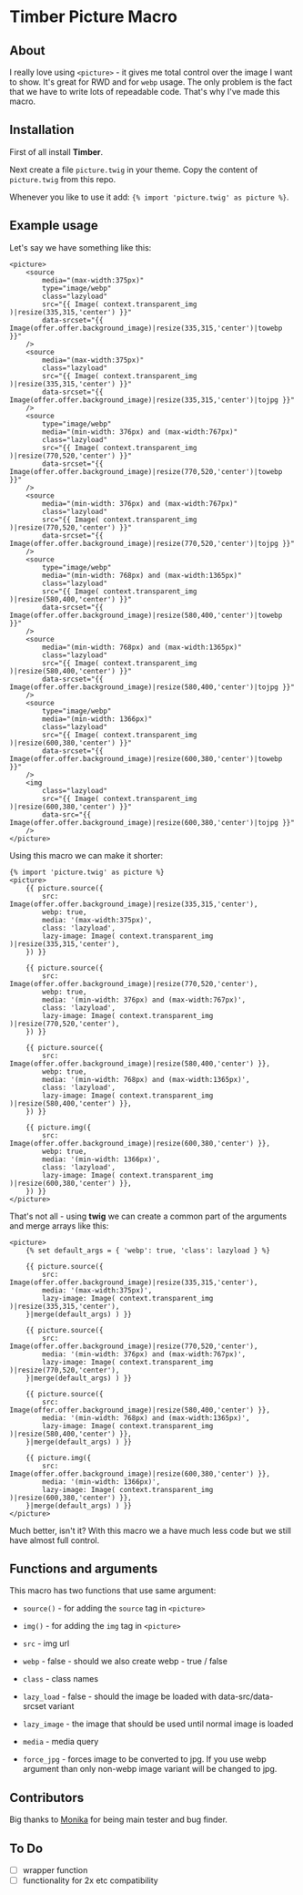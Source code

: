 # Timber Picture Macro

## About
I really love using `<picture>` - it gives me total control over the image I want to show. It's great for RWD and for `webp` usage. The only problem is the fact that we have to write lots of repeadable code. That's why I've made this macro.

## Installation
First of all install **Timber**. 

Next create a file `picture.twig` in your theme. Copy the content of `picture.twig` from this repo.

Whenever you like to use it add: `{% import 'picture.twig' as picture %}`.

## Example usage
Let's say we have something like this:
```twig
<picture>
    <source
        media="(max-width:375px)"
        type="image/webp"
        class="lazyload"
        src="{{ Image( context.transparent_img )|resize(335,315,'center') }}"
        data-srcset="{{ Image(offer.offer.background_image)|resize(335,315,'center')|towebp }}"
    />
    <source
        media="(max-width:375px)"
        class="lazyload"
        src="{{ Image( context.transparent_img )|resize(335,315,'center') }}"
        data-srcset="{{ Image(offer.offer.background_image)|resize(335,315,'center')|tojpg }}"
    />
    <source
        type="image/webp"
        media="(min-width: 376px) and (max-width:767px)"
        class="lazyload"
        src="{{ Image( context.transparent_img )|resize(770,520,'center') }}"
        data-srcset="{{ Image(offer.offer.background_image)|resize(770,520,'center')|towebp }}"
    />
    <source
        media="(min-width: 376px) and (max-width:767px)"
        class="lazyload"
        src="{{ Image( context.transparent_img )|resize(770,520,'center') }}"
        data-srcset="{{ Image(offer.offer.background_image)|resize(770,520,'center')|tojpg }}"
    />
    <source
        type="image/webp"
        media="(min-width: 768px) and (max-width:1365px)"
        class="lazyload"
        src="{{ Image( context.transparent_img )|resize(580,400,'center') }}"
        data-srcset="{{ Image(offer.offer.background_image)|resize(580,400,'center')|towebp }}"
    />
    <source
        media="(min-width: 768px) and (max-width:1365px)"
        class="lazyload"
        src="{{ Image( context.transparent_img )|resize(580,400,'center') }}"
        data-srcset="{{ Image(offer.offer.background_image)|resize(580,400,'center')|tojpg }}"
    />
    <source
        type="image/webp"
        media="(min-width: 1366px)"
        class="lazyload"
        src="{{ Image( context.transparent_img )|resize(600,380,'center') }}"
        data-srcset="{{ Image(offer.offer.background_image)|resize(600,380,'center')|towebp }}"
    />
    <img
        class="lazyload"
        src="{{ Image( context.transparent_img )|resize(600,380,'center') }}"
        data-src="{{ Image(offer.offer.background_image)|resize(600,380,'center')|tojpg }}"
    />
</picture> 
```

Using this macro we can make it shorter:
```twig
{% import 'picture.twig' as picture %}
<picture>
    {{ picture.source({ 
        src: Image(offer.offer.background_image)|resize(335,315,'center'), 
        webp: true,
        media: '(max-width:375px)',
        class: 'lazyload',
        lazy-image: Image( context.transparent_img )|resize(335,315,'center'),
    }) }}

    {{ picture.source({ 
        src: Image(offer.offer.background_image)|resize(770,520,'center'), 
        webp: true,
        media: '(min-width: 376px) and (max-width:767px)',
        class: 'lazyload',
        lazy-image: Image( context.transparent_img )|resize(770,520,'center'),
    }) }}

    {{ picture.source({ 
        src: Image(offer.offer.background_image)|resize(580,400,'center') }}, 
        webp: true,
        media: '(min-width: 768px) and (max-width:1365px)',
        class: 'lazyload',
        lazy-image: Image( context.transparent_img )|resize(580,400,'center') }},
    }) }}

    {{ picture.img({ 
        src: Image(offer.offer.background_image)|resize(600,380,'center') }}, 
        webp: true,
        media: '(min-width: 1366px)',
        class: 'lazyload',
        lazy-image: Image( context.transparent_img )|resize(600,380,'center') }},
    }) }}
</picture>
```

That's not all - using **twig** we can create a common part of the arguments and merge arrays like this:
```twig
<picture>
    {% set default_args = { 'webp': true, 'class': lazyload } %}

    {{ picture.source({ 
        src: Image(offer.offer.background_image)|resize(335,315,'center'), 
        media: '(max-width:375px)',
        lazy-image: Image( context.transparent_img )|resize(335,315,'center'),
    }|merge(default_args) ) }}

    {{ picture.source({ 
        src: Image(offer.offer.background_image)|resize(770,520,'center'), 
        media: '(min-width: 376px) and (max-width:767px)',
        lazy-image: Image( context.transparent_img )|resize(770,520,'center'),
    }|merge(default_args) ) }}

    {{ picture.source({ 
        src: Image(offer.offer.background_image)|resize(580,400,'center') }}, 
        media: '(min-width: 768px) and (max-width:1365px)',
        lazy-image: Image( context.transparent_img )|resize(580,400,'center') }},
    }|merge(default_args) ) }}

    {{ picture.img({ 
        src: Image(offer.offer.background_image)|resize(600,380,'center') }}, 
        media: '(min-width: 1366px)',
        lazy-image: Image( context.transparent_img )|resize(600,380,'center') }},
    }|merge(default_args) ) }}
</picture>
```

Much better, isn't it? With this macro we a have much less code but we still have almost full control.

## Functions and arguments
This macro has two functions that use same argument:
- `source()` - for adding the `source` tag in `<picture>`
- `img()` - for adding the `img` tag in `<picture>`

- `src` - img url 
- `webp` - false - should we also create webp - true / false  
- `class` - class names
- `lazy_load` - false - should the image be loaded with data-src/data-srcset variant
- `lazy_image` - the image that should be used until normal image is loaded
- `media` - media query
- `force_jpg` - forces image to be converted to jpg. If you use webp argument than only non-webp image variant will be changed to jpg.

## Contributors
Big thanks to [Monika](https://github.com/Montette) for being main tester and bug finder.

## To Do
- [ ] wrapper function
- [ ] functionality for 2x etc compatibility
